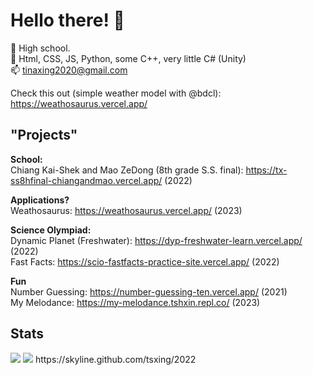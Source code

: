# Hello there! 👋


🔭 High school. <br>
🧩 Html, CSS, JS, Python, some C++, very little C# (Unity)<br>
📫 tinaxing2020@gmail.com <br>

Check this out (simple weather model with @bdcl): https://weathosaurus.vercel.app/

## "Projects" <br>
**School:** <br>
Chiang Kai-Shek and Mao ZeDong (8th grade S.S. final): https://tx-ss8hfinal-chiangandmao.vercel.app/  (2022) <br>

**Applications?** <br>
Weathosaurus: https://weathosaurus.vercel.app/ (2023) <br>

**Science Olympiad:** <br>
Dynamic Planet (Freshwater): https://dyp-freshwater-learn.vercel.app/  (2022) <br>
Fast Facts: https://scio-fastfacts-practice-site.vercel.app/ (2022) <br>

**Fun** <br>
Number Guessing: https://number-guessing-ten.vercel.app/ (2021) <br>
My Melodance: https://my-melodance.tshxin.repl.co/  (2023) <br>


## Stats
<img src="https://github-readme-stats.vercel.app/api?username=tsxing">
<img src="https://github-readme-stats.vercel.app/api/top-langs/?username=tsxing">
https://skyline.github.com/tsxing/2022
